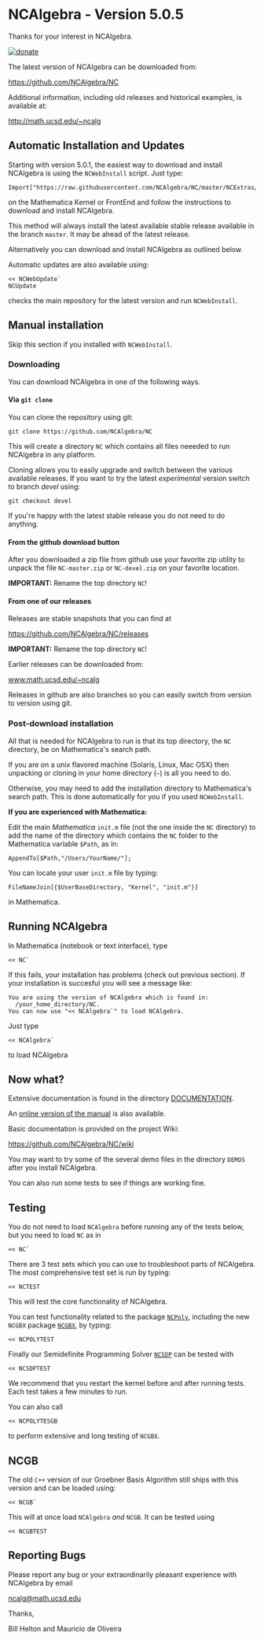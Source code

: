 # NCAlgebra - Version 5.0.5

Thanks for your interest in NCAlgebra. 

[![donate](http://math.ucsd.edu/~ncalg/DOCUMENTATION/donate_small.png)](https://giveto.ucsd.edu/make-a-gift?id=d86e6857-0c22-4102-ae7a-bfdc9487cb1d)

The latest version of NCAlgebra can be downloaded from:

https://github.com/NCAlgebra/NC

Additional information, including old releases and historical
examples, is available at:

http://math.ucsd.edu/~ncalg

## Automatic Installation and Updates

Starting with version 5.0.1, the easiest way to download and install
NCAlgebra is using the `NCWebInstall` script. Just type:

    Import["https://raw.githubusercontent.com/NCAlgebra/NC/master/NCExtras/NCWebInstall.m"];

on the Mathematica Kernel or FrontEnd and follow the instructions to download and install NCAlgebra.

This method will always install the latest available stable release
available in the branch `master`. It may be ahead of the latest
release.

Alternatively you can download and install NCAlgebra as outlined below.

Automatic updates are also available using:

    << NCWebUpdate`
    NCUpdate

checks the main repository for the latest version and run
`NCWebInstall`.

## Manual installation

Skip this section if you installed with `NCWebInstall`.

### Downloading

You can download NCAlgebra in one of the following ways.

#### Via `git clone`

You can clone the repository using git:

    git clone https://github.com/NCAlgebra/NC

This will create a directory `NC` which contains all files neeeded to
run NCAlgebra in any platform.

Cloning allows you to easily upgrade and switch between the various
available releases. If you want to try the latest *experimental*
version switch to branch *devel* using:

    git checkout devel

If you're happy with the latest stable release you do not need to
do anything.

#### From the github download button

After you downloaded a zip file from github use your favorite zip
utility to unpack the file `NC-master.zip` or `NC-devel.zip` on your
favorite location.

**IMPORTANT:** Rename the top directory `NC`!

#### From one of our releases

Releases are stable snapshots that you can find at

https://github.com/NCAlgebra/NC/releases

**IMPORTANT:** Rename the top directory `NC`!

Earlier releases can be downloaded from:

www.math.ucsd.edu/~ncalg

Releases in github are also branches so you can easily switch from
version to version using git.

### Post-download installation

All that is needed for NCAlgebra to run is that its top directory, the
`NC` directory, be on Mathematica's search path.

If you are on a unix
flavored machine (Solaris, Linux, Mac OSX) then unpacking or cloning
in your home directory (`~`) is all you need to do.

Otherwise, you may need to add the installation directory to
Mathematica's search path. This is done automatically for you if you
used `NCWebInstall`.

**If you are experienced with Mathematica:**

Edit the main *Mathematica* `init.m` file (not the one inside the `NC` directory) to add the name of the directory which contains the `NC` folder to the Mathematica variable `$Path`, as in:

    AppendTo[$Path,"/Users/YourName/"];

You can locate your user `init.m` file by typing:

    FileNameJoin[{$UserBaseDirectory, "Kernel", "init.m"}]

in Mathematica.

## Running NCAlgebra

In Mathematica (notebook or text interface), type

    << NC`

If this fails, your installation has problems (check out previous
section). If your installation is succesful you will see a message
like:

    You are using the version of NCAlgebra which is found in:
      /your_home_directory/NC.
    You can now use "<< NCAlgebra`" to load NCAlgebra.

Just type 

    << NCAlgebra`

to load NCAlgebra

## Now what?

Extensive documentation is found in the directory [DOCUMENTATION](https://github.com/NCAlgebra/NC/tree/master/DOCUMENTATION).

An [online version of the manual](http://math.ucsd.edu/~ncalg/DOCUMENTATION) is also available.

Basic documentation is provided on the project Wiki:

https://github.com/NCAlgebra/NC/wiki

You may want to try some of the several demo files in the directory
`DEMOS` after you install NCAlgebra.

You can also run some tests to see if things are working fine.

## Testing

You do not need to load `NCAlgebra` before running any of the tests
below, but you need to load `NC` as in

    << NC`

There are 3 test sets which you can use to troubleshoot parts of
NCAlgebra. The most comprehensive test set is run by typing:

    << NCTEST

This will test the core functionality of NCAlgebra. 

You can test functionality related to the package
[`NCPoly`](#PackageNCPoly), including the new `NCGBX` package
[`NCGBX`](#PackageNCGBX), by typing:

    << NCPOLYTEST

Finally our Semidefinite Programming Solver [`NCSDP`](#PackageNCSDP)
can be tested with 

    << NCSDPTEST

We recommend that you restart the kernel before and after running
tests. Each test takes a few minutes to run.

You can also call

    << NCPOLYTESGB
	
to perform extensive and long testing of `NCGBX`.

## NCGB

The old `C++` version of our Groebner Basis Algorithm still ships with
this version and can be loaded using:

    << NCGB`

This will at once load `NCAlgebra` *and* `NCGB`. It can be tested
using

	<< NCGBTEST

## Reporting Bugs

Please report any bug or your extraordinarily pleasant experience with
NCAlgebra by email

ncalg@math.ucsd.edu

Thanks,

Bill Helton and Mauricio de Oliveira
